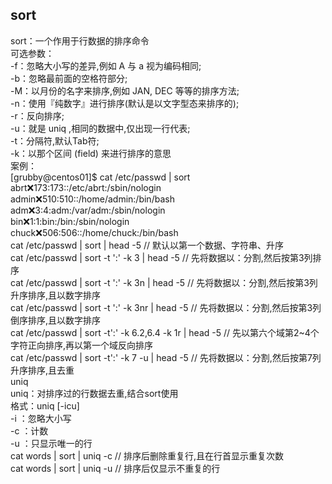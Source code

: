 ## sort
sort：一个作用于行数据的排序命令  
可选参数：  
-f：忽略大小写的差异,例如 A 与 a 视为编码相同;  
-b：忽略最前面的空格符部分;  
-M：以月份的名字来排序,例如 JAN, DEC 等等的排序方法;  
-n：使用『纯数字』进行排序(默认是以文字型态来排序的);  
-r：反向排序;  
-u：就是 uniq ,相同的数据中,仅出现一行代表;  
-t：分隔符,默认Tab符;  
-k：以那个区间 (field) 来进行排序的意思  
案例：  
[grubby@centos01]$ cat /etc/passwd | sort  
abrt:x:173:173::/etc/abrt:/sbin/nologin  
admin:x:510:510::/home/admin:/bin/bash  
adm:x:3:4:adm:/var/adm:/sbin/nologin  
bin:x:1:1:bin:/bin:/sbin/nologin  
chuck:x:506:506::/home/chuck:/bin/bash  
cat /etc/passwd | sort | head -5                             // 默认以第一个数据、字符串、升序  
cat /etc/passwd | sort -t ':' -k 3 | head -5               // 先将数据以：分割,然后按第3列排序  
cat /etc/passwd | sort -t ':' -k 3n | head -5              // 先将数据以：分割,然后按第3列升序排序,且以数字排序  
cat /etc/passwd | sort -t ':' -k 3nr | head -5             // 先将数据以：分割,然后按第3列倒序排序,且以数字排序  
cat /etc/passwd | sort -t':' -k 6.2,6.4 -k 1r | head -5      // 先以第六个域第2~4个字符正向排序,再以第一个域反向排序  
cat /etc/passwd | sort -t':' -k 7 -u | head -5         // 先将数据以：分割,然后按第7列升序排序,且去重  
uniq  
uniq：对排序过的行数据去重,结合sort使用  
格式：uniq [-icu]  
-i   ：忽略大小写  
-c  ：计数  
-u  ：只显示唯一的行  
cat words | sort | uniq -c            // 排序后删除重复行,且在行首显示重复次数  
cat words | sort | uniq -u            // 排序后仅显示不重复的行  
